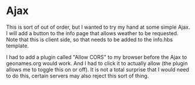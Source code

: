 # Ajax

This is sort of out of order, but I wanted to try my hand at some simple Ajax.
I will add a button to the info page that allows weather to be requested.
Note that this is client side, so that needs to be added to the info.hbs template.

I had to add a plugin called "Allow CORS" to my browser before the Ajax
to geonames.org would work.  And I had to click it to actually allow (the plugin
allows me to toggle this on or off).  It is not a total surprise that I would
need to do this, certain servers may also reject this sort of thing.

